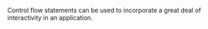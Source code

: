 Control flow statements can be used to incorporate a great deal of interactivity in an application.
